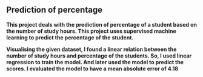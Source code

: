 ## Prediction of percentage
 
**This project deals with the prediction of percentage of a student based on the number of study hours.
This project uses supervised machine learning to predict the percentage of the student.**

**Visualising the given dataset, I found a linear relation between the number of study hours and percentage of the students. So, I used linear regression to train the model. And later used the model to predict the scores. I evaluated the model to have a mean absolute error of 4.18**
